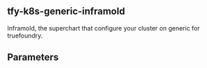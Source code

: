 ## tfy-k8s-generic-inframold
Inframold, the superchart that configure your cluster on generic for truefoundry.

## Parameters
